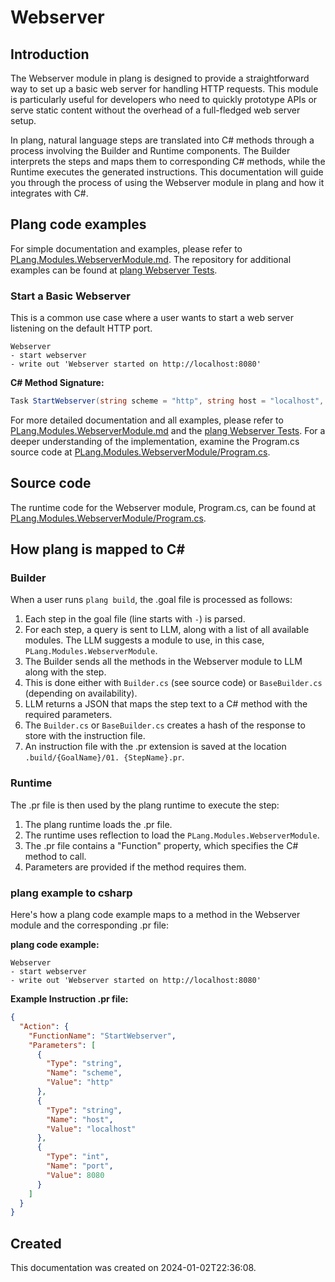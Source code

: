 # Webserver

## Introduction

The Webserver module in plang is designed to provide a straightforward way to set up a basic web server for handling HTTP requests. This module is particularly useful for developers who need to quickly prototype APIs or serve static content without the overhead of a full-fledged web server setup.

In plang, natural language steps are translated into C# methods through a process involving the Builder and Runtime components. The Builder interprets the steps and maps them to corresponding C# methods, while the Runtime executes the generated instructions. This documentation will guide you through the process of using the Webserver module in plang and how it integrates with C#.

## Plang code examples

For simple documentation and examples, please refer to [PLang.Modules.WebserverModule.md](./PLang.Modules.WebserverModule.md). The repository for additional examples can be found at [plang Webserver Tests](https://github.com/PLangHQ/plang/tree/main/Tests/Webserver).

### Start a Basic Webserver

This is a common use case where a user wants to start a web server listening on the default HTTP port.

```plang
Webserver
- start webserver
- write out 'Webserver started on http://localhost:8080'
```

**C# Method Signature:**
```csharp
Task StartWebserver(string scheme = "http", string host = "localhost", int port = 8080, int maxContentLengthInBytes = 4194304, string defaultResponseContentEncoding = "utf-8", bool signedRequestRequired = false, List<string> publicPaths = null)
```

For more detailed documentation and all examples, please refer to [PLang.Modules.WebserverModule.md](./PLang.Modules.WebserverModule.md) and the [plang Webserver Tests](https://github.com/PLangHQ/plang/tree/main/Tests/Webserver). For a deeper understanding of the implementation, examine the Program.cs source code at [PLang.Modules.WebserverModule/Program.cs](https://github.com/PLangHQ/plang/tree/main/PLang/Modules/PLang.Modules.WebserverModule/Program.cs).

## Source code

The runtime code for the Webserver module, Program.cs, can be found at [PLang.Modules.WebserverModule/Program.cs](https://github.com/PLangHQ/plang/tree/main/PLang/Modules/PLang.Modules.WebserverModule/Program.cs).

## How plang is mapped to C#

### Builder

When a user runs `plang build`, the .goal file is processed as follows:

1. Each step in the goal file (line starts with `-`) is parsed.
2. For each step, a query is sent to LLM, along with a list of all available modules. The LLM suggests a module to use, in this case, `PLang.Modules.WebserverModule`.
3. The Builder sends all the methods in the Webserver module to LLM along with the step.
4. This is done either with `Builder.cs` (see source code) or `BaseBuilder.cs` (depending on availability).
5. LLM returns a JSON that maps the step text to a C# method with the required parameters.
6. The `Builder.cs` or `BaseBuilder.cs` creates a hash of the response to store with the instruction file.
7. An instruction file with the .pr extension is saved at the location `.build/{GoalName}/01. {StepName}.pr`.

### Runtime

The .pr file is then used by the plang runtime to execute the step:

1. The plang runtime loads the .pr file.
2. The runtime uses reflection to load the `PLang.Modules.WebserverModule`.
3. The .pr file contains a "Function" property, which specifies the C# method to call.
4. Parameters are provided if the method requires them.

### plang example to csharp

Here's how a plang code example maps to a method in the Webserver module and the corresponding .pr file:

**plang code example:**
```plang
Webserver
- start webserver
- write out 'Webserver started on http://localhost:8080'
```

**Example Instruction .pr file:**
```json
{
  "Action": {
    "FunctionName": "StartWebserver",
    "Parameters": [
      {
        "Type": "string",
        "Name": "scheme",
        "Value": "http"
      },
      {
        "Type": "string",
        "Name": "host",
        "Value": "localhost"
      },
      {
        "Type": "int",
        "Name": "port",
        "Value": 8080
      }
    ]
  }
}
```

## Created

This documentation was created on 2024-01-02T22:36:08.